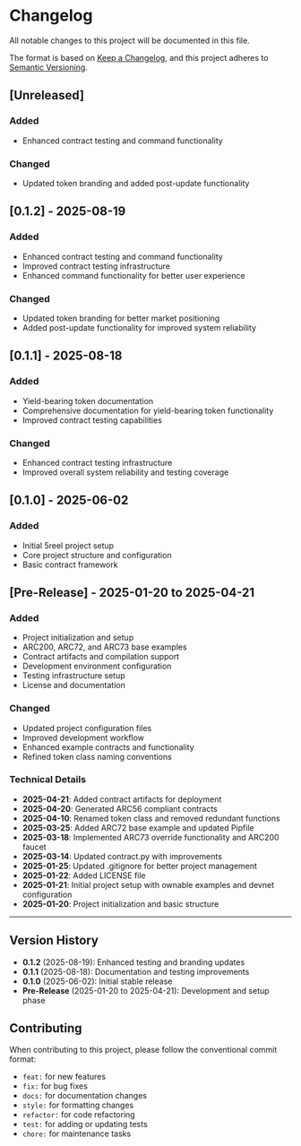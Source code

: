 # Changelog

All notable changes to this project will be documented in this file.

The format is based on [Keep a Changelog](https://keepachangelog.com/en/1.0.0/),
and this project adheres to [Semantic Versioning](https://semver.org/spec/v2.0.0.html).

## [Unreleased]

### Added
- Enhanced contract testing and command functionality

### Changed
- Updated token branding and added post-update functionality

## [0.1.2] - 2025-08-19

### Added
- Enhanced contract testing and command functionality
- Improved contract testing infrastructure
- Enhanced command functionality for better user experience

### Changed
- Updated token branding for better market positioning
- Added post-update functionality for improved system reliability

## [0.1.1] - 2025-08-18

### Added
- Yield-bearing token documentation
- Comprehensive documentation for yield-bearing token functionality
- Improved contract testing capabilities

### Changed
- Enhanced contract testing infrastructure
- Improved overall system reliability and testing coverage

## [0.1.0] - 2025-06-02

### Added
- Initial 5reel project setup
- Core project structure and configuration
- Basic contract framework

## [Pre-Release] - 2025-01-20 to 2025-04-21

### Added
- Project initialization and setup
- ARC200, ARC72, and ARC73 base examples
- Contract artifacts and compilation support
- Development environment configuration
- Testing infrastructure setup
- License and documentation

### Changed
- Updated project configuration files
- Improved development workflow
- Enhanced example contracts and functionality
- Refined token class naming conventions

### Technical Details
- **2025-04-21**: Added contract artifacts for deployment
- **2025-04-20**: Generated ARC56 compliant contracts
- **2025-04-10**: Renamed token class and removed redundant functions
- **2025-03-25**: Added ARC72 base example and updated Pipfile
- **2025-03-18**: Implemented ARC73 override functionality and ARC200 faucet
- **2025-03-14**: Updated contract.py with improvements
- **2025-01-25**: Updated .gitignore for better project management
- **2025-01-22**: Added LICENSE file
- **2025-01-21**: Initial project setup with ownable examples and devnet configuration
- **2025-01-20**: Project initialization and basic structure

---

## Version History

- **0.1.2** (2025-08-19): Enhanced testing and branding updates
- **0.1.1** (2025-08-18): Documentation and testing improvements
- **0.1.0** (2025-06-02): Initial stable release
- **Pre-Release** (2025-01-20 to 2025-04-21): Development and setup phase

## Contributing

When contributing to this project, please follow the conventional commit format:
- `feat:` for new features
- `fix:` for bug fixes
- `docs:` for documentation changes
- `style:` for formatting changes
- `refactor:` for code refactoring
- `test:` for adding or updating tests
- `chore:` for maintenance tasks
